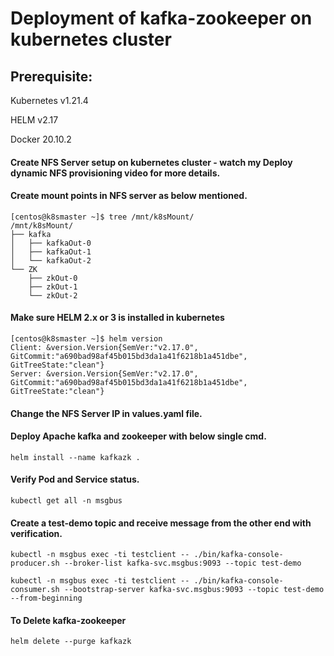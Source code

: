 # Deployment of kafka-zookeeper on kubernetes cluster

## Prerequisite:

Kubernetes v1.21.4

HELM v2.17

Docker 20.10.2

#### Create NFS Server setup on kubernetes cluster  - watch my Deploy dynamic NFS provisioning video for more details.
#### Create mount points in NFS server as below mentioned.
```
[centos@k8smaster ~]$ tree /mnt/k8sMount/
/mnt/k8sMount/
├── kafka
│   ├── kafkaOut-0
│   ├── kafkaOut-1
│   └── kafkaOut-2
└── ZK
    ├── zkOut-0
    ├── zkOut-1
    └── zkOut-2
```
#### Make sure HELM 2.x or 3 is installed in kubernetes 
```
[centos@k8smaster ~]$ helm version
Client: &version.Version{SemVer:"v2.17.0", GitCommit:"a690bad98af45b015bd3da1a41f6218b1a451dbe", GitTreeState:"clean"}
Server: &version.Version{SemVer:"v2.17.0", GitCommit:"a690bad98af45b015bd3da1a41f6218b1a451dbe", GitTreeState:"clean"}
```
#### Change the NFS Server IP in values.yaml file.
#### Deploy Apache kafka and zookeeper with below single cmd.
```
helm install --name kafkazk .
```
#### Verify Pod and Service status.
```
kubectl get all -n msgbus
```
#### Create a test-demo topic and receive message from the other end with verification.
```
kubectl -n msgbus exec -ti testclient -- ./bin/kafka-console-producer.sh --broker-list kafka-svc.msgbus:9093 --topic test-demo

kubectl -n msgbus exec -ti testclient -- ./bin/kafka-console-consumer.sh --bootstrap-server kafka-svc.msgbus:9093 --topic test-demo --from-beginning
```

#### To Delete kafka-zookeeper
```
helm delete --purge kafkazk
```

